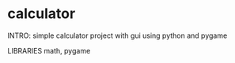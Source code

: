 # calculator
INTRO:
simple calculator project with gui using python and pygame

LIBRARIES
math, pygame
